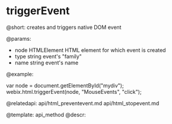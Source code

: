 triggerEvent
=============


@short: creates and triggers native DOM event
	

@params:

- node	HTMLElement 	HTML element for which event is created
- type 	string		event's "family"	
- name	string		event's name


@example:

var node = document.getElementById("mydiv");
webix.html.triggerEvent(node, "MouseEvents", "click");

@relatedapi:
	api/html_preventevent.md
    api/html_stopevent.md

@template:	api_method
@descr:

